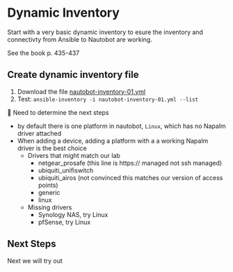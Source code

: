 # Dynamic Inventory
Start with a very basic dynamic inventory to esure the inventory and connectivty from Ansible to Nautobot are working.

See the book p. 435-437

## Create dynamic inventory file
1. Download the file [nautobot-inventory-01.yml](ansible/nautobot-inventory-01.yml)
2. Test: `ansible-inventory -i nautobot-inventory-01.yml --list`

🌱 Need to determine the next steps
- by default there is one platform in nautobot, `Linux`, which has no Napalm driver attached
- When adding a device, adding a platform with a a working Napalm driver is the best choice
  - Drivers that might match our lab
    - netgear_prosafe (this line is https:// managed not ssh managed)
    - ubiquiti_unifiswitch
    - ubiquiti_airos (not convinced this matches our version of access points)
    - generic
    - linux
  - Missing drivers
    - Synology NAS, try Linux
    - pfSense, try Linux

## Next Steps
Next we will try out 
